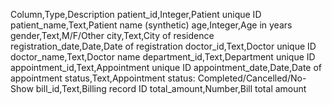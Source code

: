 Column,Type,Description
patient_id,Integer,Patient unique ID
patient_name,Text,Patient name (synthetic)
age,Integer,Age in years
gender,Text,M/F/Other
city,Text,City of residence
registration_date,Date,Date of registration
doctor_id,Text,Doctor unique ID
doctor_name,Text,Doctor name
department_id,Text,Department unique ID
appointment_id,Text,Appointment unique ID
appointment_date,Date,Date of appointment
status,Text,Appointment status: Completed/Cancelled/No-Show
bill_id,Text,Billing record ID
total_amount,Number,Bill total amount
